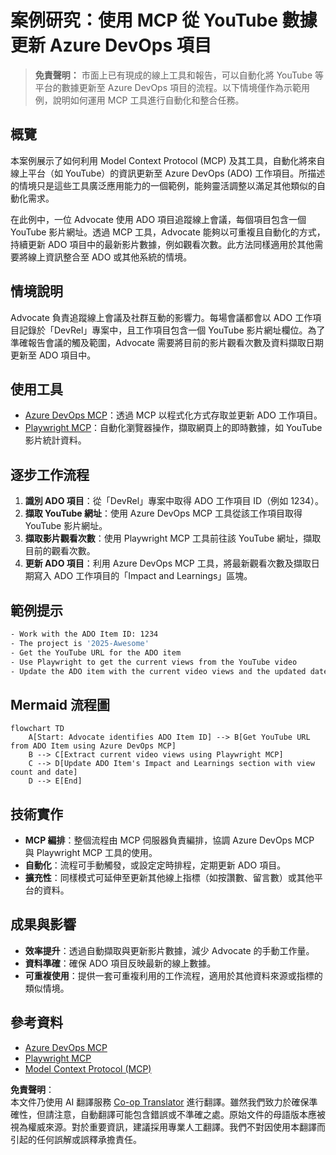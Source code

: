 <!--
CO_OP_TRANSLATOR_METADATA:
{
  "original_hash": "14a2dfbea55ef735660a06bd6bdfe5f3",
  "translation_date": "2025-07-14T06:09:47+00:00",
  "source_file": "09-CaseStudy/UpdateADOItemsFromYT.md",
  "language_code": "hk"
}
-->
# 案例研究：使用 MCP 從 YouTube 數據更新 Azure DevOps 項目

> **免責聲明：** 市面上已有現成的線上工具和報告，可以自動化將 YouTube 等平台的數據更新至 Azure DevOps 項目的流程。以下情境僅作為示範用例，說明如何運用 MCP 工具進行自動化和整合任務。

## 概覽

本案例展示了如何利用 Model Context Protocol (MCP) 及其工具，自動化將來自線上平台（如 YouTube）的資訊更新至 Azure DevOps (ADO) 工作項目。所描述的情境只是這些工具廣泛應用能力的一個範例，能夠靈活調整以滿足其他類似的自動化需求。

在此例中，一位 Advocate 使用 ADO 項目追蹤線上會議，每個項目包含一個 YouTube 影片網址。透過 MCP 工具，Advocate 能夠以可重複且自動化的方式，持續更新 ADO 項目中的最新影片數據，例如觀看次數。此方法同樣適用於其他需要將線上資訊整合至 ADO 或其他系統的情境。

## 情境說明

Advocate 負責追蹤線上會議及社群互動的影響力。每場會議都會以 ADO 工作項目記錄於「DevRel」專案中，且工作項目包含一個 YouTube 影片網址欄位。為了準確報告會議的觸及範圍，Advocate 需要將目前的影片觀看次數及資料擷取日期更新至 ADO 項目中。

## 使用工具

- [Azure DevOps MCP](https://github.com/microsoft/azure-devops-mcp)：透過 MCP 以程式化方式存取並更新 ADO 工作項目。
- [Playwright MCP](https://github.com/microsoft/playwright-mcp)：自動化瀏覽器操作，擷取網頁上的即時數據，如 YouTube 影片統計資料。

## 逐步工作流程

1. **識別 ADO 項目**：從「DevRel」專案中取得 ADO 工作項目 ID（例如 1234）。
2. **擷取 YouTube 網址**：使用 Azure DevOps MCP 工具從該工作項目取得 YouTube 影片網址。
3. **擷取影片觀看次數**：使用 Playwright MCP 工具前往該 YouTube 網址，擷取目前的觀看次數。
4. **更新 ADO 項目**：利用 Azure DevOps MCP 工具，將最新觀看次數及擷取日期寫入 ADO 工作項目的「Impact and Learnings」區塊。

## 範例提示

```bash
- Work with the ADO Item ID: 1234
- The project is '2025-Awesome'
- Get the YouTube URL for the ADO item
- Use Playwright to get the current views from the YouTube video
- Update the ADO item with the current video views and the updated date of the information
```

## Mermaid 流程圖

```mermaid
flowchart TD
    A[Start: Advocate identifies ADO Item ID] --> B[Get YouTube URL from ADO Item using Azure DevOps MCP]
    B --> C[Extract current video views using Playwright MCP]
    C --> D[Update ADO Item's Impact and Learnings section with view count and date]
    D --> E[End]
```

## 技術實作

- **MCP 編排**：整個流程由 MCP 伺服器負責編排，協調 Azure DevOps MCP 與 Playwright MCP 工具的使用。
- **自動化**：流程可手動觸發，或設定定時排程，定期更新 ADO 項目。
- **擴充性**：同樣模式可延伸至更新其他線上指標（如按讚數、留言數）或其他平台的資料。

## 成果與影響

- **效率提升**：透過自動擷取與更新影片數據，減少 Advocate 的手動工作量。
- **資料準確**：確保 ADO 項目反映最新的線上數據。
- **可重複使用**：提供一套可重複利用的工作流程，適用於其他資料來源或指標的類似情境。

## 參考資料

- [Azure DevOps MCP](https://github.com/microsoft/azure-devops-mcp)
- [Playwright MCP](https://github.com/microsoft/playwright-mcp)
- [Model Context Protocol (MCP)](https://modelcontextprotocol.io/)

**免責聲明**：  
本文件乃使用 AI 翻譯服務 [Co-op Translator](https://github.com/Azure/co-op-translator) 進行翻譯。雖然我們致力於確保準確性，但請注意，自動翻譯可能包含錯誤或不準確之處。原始文件的母語版本應被視為權威來源。對於重要資訊，建議採用專業人工翻譯。我們不對因使用本翻譯而引起的任何誤解或誤釋承擔責任。